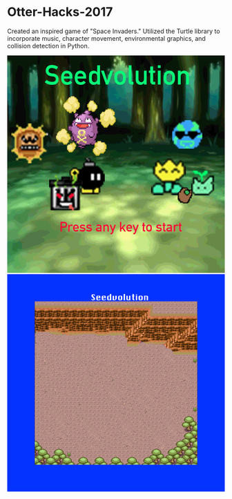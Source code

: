# Otter-Hacks-2017

Created an inspired game of "Space Invaders." Utilized the Turtle library to incorporate music, character movement, environmental graphics, and collision detection in Python.


![](https://github.com/resteybar/Otter-Hacks-2017/blob/master/startScreen.gif)
![](https://github.com/resteybar/Otter-Hacks-2017/blob/master/space_invaders_background.gif)
